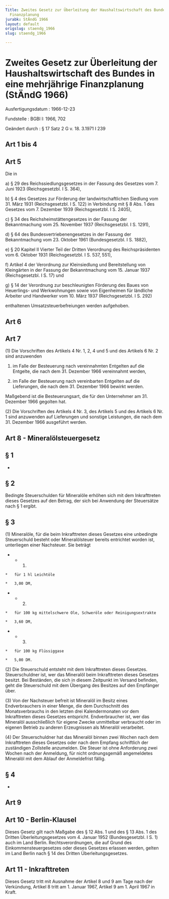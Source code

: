 ```yaml
---
Title: Zweites Gesetz zur Überleitung der Haushaltswirtschaft des Bundes in eine mehrjährige
  Finanzplanung
jurabk: StÄndG 1966
layout: default
origslug: staendg_1966
slug: staendg_1966

---
```


# Zweites Gesetz zur Überleitung der Haushaltswirtschaft des Bundes in eine mehrjährige Finanzplanung (StÄndG 1966)

Ausfertigungsdatum
:   1966-12-23

Fundstelle
:   BGBl I: 1966, 702

Geändert durch
:   § 17 Satz 2 G v. 18. 3.1971 I 239


## Art 1 bis 4



## Art 5

Die in

a)  § 29 des Reichssiedlungsgesetzes in der Fassung des Gesetzes vom 7.
    Juni 1923 (Reichsgesetzbl. I S. 364),


b)  § 4 des Gesetzes zur Förderung der landwirtschaftlichen Siedlung vom
    31\. März 1931 (Reichsgesetzbl. I S. 122) in Verbindung mit § 8 Abs. 1
    des Gesetzes vom 7. Dezember 1939 (Reichsgesetzbl. I S. 2405),


c)  § 34 des Reichsheimstättengesetzes in der Fassung der Bekanntmachung
    vom 25. November 1937 (Reichsgesetzbl. I S. 1291),


d)  § 64 des Bundesvertriebenengesetzes in der Fassung der Bekanntmachung
    vom 23. Oktober 1961 (Bundesgesetzbl. I S. 1882),


e)  § 20 Kapitel II Vierter Teil der Dritten Verordnung des
    Reichspräsidenten vom 6. Oktober 1931 (Reichsgesetzbl. I S. 537, 551),


f)  Artikel 4 der Verordnung zur Kleinsiedlung und Bereitstellung von
    Kleingärten in der Fassung der Bekanntmachung vom 15. Januar 1937
    (Reichsgesetzbl. I S. 17) und


g)  § 14 der Verordnung zur beschleunigten Förderung des Baues von
    Heuerlings- und Werkwohnungen sowie von Eigenheimen für ländliche
    Arbeiter und Handwerker vom 10. März 1937 (Reichsgesetzbl. I S. 292)



enthaltenen Umsatzsteuerbefreiungen werden aufgehoben.


## Art 6



## Art 7

(1) Die Vorschriften des Artikels 4 Nr. 1, 2, 4 und 5 und des Artikels
6 Nr. 2 sind anzuwenden

1.  im Falle der Besteuerung nach vereinnahmten Entgelten auf die
    Entgelte, die nach dem 31. Dezember 1966 vereinnahmt werden,


2.  im Falle der Besteuerung nach vereinbarten Entgelten auf die
    Lieferungen, die nach dem 31. Dezember 1966 bewirkt werden.



Maßgebend ist die Besteuerungsart, die für den Unternehmer am 31.
Dezember 1966 gegolten hat.

(2) Die Vorschriften des Artikels 4 Nr. 3, des Artikels 5 und des
Artikels 6 Nr. 1 sind anzuwenden auf Lieferungen und sonstige
Leistungen, die nach dem 31. Dezember 1966 ausgeführt werden.


## Art 8 - Mineralölsteuergesetz



## § 1

-


## § 2

Bedingte Steuerschulden für Mineralöle erhöhen sich mit dem
Inkrafttreten dieses Gesetzes auf den Betrag, der sich bei Anwendung
der Steuersätze nach § 1 ergibt.


## § 3

(1) Mineralöle, für die beim Inkrafttreten dieses Gesetzes eine
unbedingte Steuerschuld besteht oder Mineralölsteuer bereits
entrichtet worden ist, unterliegen einer Nachsteuer. Sie beträgt

*    *   1.

    *   für 1 hl Leichtöle

    *   3,00 DM,


*    *   2.

    *   für 100 kg mittelschwere Öle, Schweröle oder Reinigungsextrakte

    *   3,60 DM,


*    *   3.

    *   für 100 kg Flüssiggase

    *   5,00 DM.




(2) Die Steuerschuld entsteht mit dem Inkrafttreten dieses Gesetzes.
Steuerschuldner ist, wer das Mineralöl beim Inkrafttreten dieses
Gesetzes besitzt. Bei Beständen, die sich in diesem Zeitpunkt im
Versand befinden, geht die Steuerschuld mit dem Übergang des Besitzes
auf den Empfänger über.

(3) Von der Nachsteuer befreit ist Mineralöl im Besitz eines
Endverbrauchers in einer Menge, die dem Durchschnitt des
Monatsverbrauchs in den letzten drei Kalendermonaten vor dem
Inkrafttreten dieses Gesetzes entspricht. Endverbraucher ist, wer das
Mineralöl ausschließlich für eigene Zwecke unmittelbar verbraucht oder
im eigenen Betrieb zu anderen Erzeugnissen als Mineralöl verarbeitet.

(4) Der Steuerschuldner hat das Mineralöl binnen zwei Wochen nach dem
Inkrafttreten dieses Gesetzes oder nach dem Empfang schriftlich der
zuständigen Zollstelle anzumelden. Die Steuer ist ohne Anforderung
zwei Wochen nach der Anmeldung, für nicht ordnungsgemäß angemeldetes
Mineralöl mit dem Ablauf der Anmeldefrist fällig.


## § 4

-


## Art 9



## Art 10 - Berlin-Klausel

Dieses Gesetz gilt nach Maßgabe des § 12 Abs. 1 und des § 13 Abs. 1
des Dritten Überleitungsgesetzes vom 4. Januar 1952 (Bundesgesetzbl. I
S. 1) auch im Land Berlin. Rechtsverordnungen, die auf Grund des
Einkommensteuergesetzes oder dieses Gesetzes erlassen werden, gelten
im Land Berlin nach § 14 des Dritten Überleitungsgesetzes.


## Art 11 - Inkrafttreten

Dieses Gesetz tritt mit Ausnahme der Artikel 8 und 9 am Tage nach der
Verkündung, Artikel 8 tritt am 1. Januar 1967, Artikel 9 am 1. April
1967 in Kraft.


